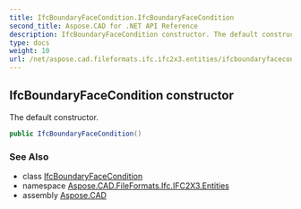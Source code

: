 ```yaml
---
title: IfcBoundaryFaceCondition.IfcBoundaryFaceCondition
second_title: Aspose.CAD for .NET API Reference
description: IfcBoundaryFaceCondition constructor. The default constructor
type: docs
weight: 10
url: /net/aspose.cad.fileformats.ifc.ifc2x3.entities/ifcboundaryfacecondition/ifcboundaryfacecondition/
---
```

## IfcBoundaryFaceCondition constructor

The default constructor.

```csharp
public IfcBoundaryFaceCondition()
```

### See Also

* class [IfcBoundaryFaceCondition](../)
* namespace [Aspose.CAD.FileFormats.Ifc.IFC2X3.Entities](../../ifcboundaryfacecondition/)
* assembly [Aspose.CAD](../../../)


